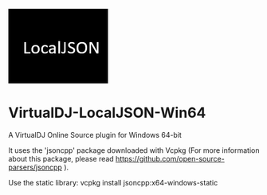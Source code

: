 ![logo](https://github.com/djcel/VirtualDJ-localJSON-Win64/blob/main/website.JPG?raw=true "")
# VirtualDJ-LocalJSON-Win64
A VirtualDJ Online Source plugin for Windows 64-bit

It uses the 'jsoncpp' package downloaded with Vcpkg (For more information about this package, please read https://github.com/open-source-parsers/jsoncpp ). 

Use the static library:
vcpkg install jsoncpp:x64-windows-static
